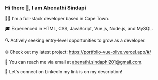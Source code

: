 ### Hi there 👋, I am Abenathi Sindapi

👨‍💻 I'm a full-stack developer based in Cape Town.

🎓 Experienced in HTML, CSS, JavaScript, Vue.js, Node.js, and MySQL.

🔍 Actively seeking entry-level opportunities to grow as a developer.

🌐 Check out my latest project: https://portfolio-vue-olive.vercel.app/#/

📧 You can reach me via email at abenathi.sindaphi201@gmail.com.

🔗 Let's connect on LinkedIn my link is on my description!
